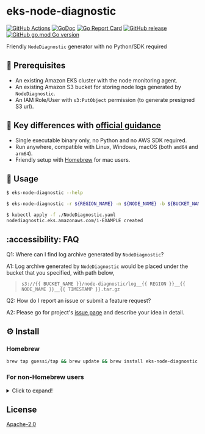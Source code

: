 # eks-node-diagnostic

[![GitHub Actions](https://github.com/guessi/eks-node-diagnostic/actions/workflows/go.yml/badge.svg?branch=master)](https://github.com/guessi/eks-node-diagnostic/actions/workflows/go.yml)
[![GoDoc](https://godoc.org/github.com/guessi/eks-node-diagnostic?status.svg)](https://godoc.org/github.com/guessi/eks-node-diagnostic)
[![Go Report Card](https://goreportcard.com/badge/github.com/guessi/eks-node-diagnostic)](https://goreportcard.com/report/github.com/guessi/eks-node-diagnostic)
[![GitHub release](https://img.shields.io/github/release/guessi/eks-node-diagnostic.svg)](https://github.com/guessi/eks-node-diagnostic/releases/latest)
[![GitHub go.mod Go version](https://img.shields.io/github/go-mod/go-version/guessi/eks-node-diagnostic)](https://github.com/guessi/eks-node-diagnostic/blob/master/go.mod)

Friendly `NodeDiagnostic` generator with no Python/SDK required

## 🔢 Prerequisites

* An existing Amazon EKS cluster with the node monitoring agent.
* An existing Amazon S3 bucket for storing node logs generated by `NodeDiagnostic`.
* An IAM Role/User with `s3:PutObject` permission (to generate presigned S3 url).

## 👀 Key differences with [official guidance](https://docs.aws.amazon.com/eks/latest/userguide/auto-get-logs.html)

* Single executable binary only, no Python and no AWS SDK required.
* Run anywhere, compatible with Linux, Windows, macOS (both `amd64` and `arm64`).
* Friendly setup with [Homebrew](https://brew.sh/) for mac users.

## 🚀 Usage

```bash
$ eks-node-diagnostic --help
```

```bash
$ eks-node-diagnostic -r ${REGION_NAME} -n ${NODE_NAME} -b ${BUCKET_NAME} > ./NodeDiagnostic.yaml

$ kubectl apply -f ./NodeDiagnostic.yaml
nodediagnostic.eks.amazonaws.com/i-EXAMPLE created
```

## :accessibility: FAQ

Q1: Where can I find log archive generated by `NodeDiagnostic`?

A1: Log archive generated by `NodeDiagnostic` would be placed under the bucket that you specified, with path below,
> `s3://{{ BUCKET_NAME }}/node-diagnostic/log__{{ REGION }}__{{ NODE_NAME }}__{{ TIMESTAMP }}.tar.gz`

Q2: How do I report an issue or submit a feature request?

A2: Please go for project's [issue page](https://github.com/guessi/eks-node-diagnostic/issues) and describe your idea in detail.

## ⚙️ Install

### Homebrew

```bash
brew tap guessi/tap && brew update && brew install eks-node-diagnostic
```

### For non-Homebrew users

<details><!-- markdownlint-disable-line -->
<summary>Click to expand!</summary><!-- markdownlint-disable-line -->

### For Linux users

```bash
curl -fsSL https://github.com/guessi/eks-node-diagnostic/releases/latest/download/eks-node-diagnostic-Linux-$(uname -m).tar.gz -o - | tar zxvf -
mv -vf ./eks-node-diagnostic /usr/local/bin/eks-node-diagnostic
```

### For macOS users

```bash
curl -fsSL https://github.com/guessi/eks-node-diagnostic/releases/latest/download/eks-node-diagnostic-Darwin-$(uname -m).tar.gz -o - | tar zxvf -
mv -vf ./eks-node-diagnostic /usr/local/bin/eks-node-diagnostic
```

### For Windows users

```powershell
$SRC = 'https://github.com/guessi/eks-node-diagnostic/releases/latest/download/eks-node-diagnostic-Windows-x86_64.tar.gz'
$DST = 'C:\Temp\eks-node-diagnostic-Windows-x86_64.tar.gz'
Invoke-RestMethod -Uri $SRC -OutFile $DST
```

</details>

## License

[Apache-2.0](LICENSE)
